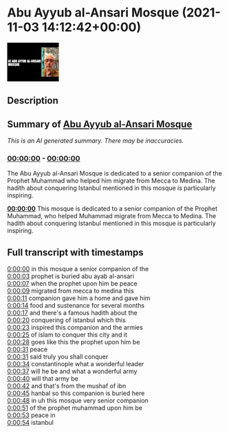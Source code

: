 # Abu Ayyub al-Ansari Mosque (2021-11-03 14:12:42+00:00)

![alt Abu Ayyub al-Ansari Mosque](AcR0xZBxnW0.jpg "Abu Ayyub al-Ansari Mosque")

## Description



## Summary of [Abu Ayyub al-Ansari Mosque](https://www.youtube.com/watch?v=AcR0xZBxnW0)


*This is an AI generated summary. There may be inaccuracies. [](/)*

### [00:00:00](https://www.youtube.com/watch?v=AcR0xZBxnW0&t=0) - [00:00:00](https://www.youtube.com/watch?v=AcR0xZBxnW0&t=0)

The Abu Ayyub al-Ansari Mosque is dedicated to a senior companion of the Prophet Muhammad who helped him migrate from Mecca to Medina. The hadith about conquering Istanbul mentioned in this mosque is particularly inspiring.

**[00:00:00](https://www.youtube.com/watch?v=AcR0xZBxnW0&t=0)** This mosque is dedicated to a senior companion of the Prophet Muhammad, who helped Muhammad migrate from Mecca to Medina. The hadith about conquering Istanbul mentioned in this mosque is particularly inspiring.

## Full transcript with timestamps

[0:00:00](https://youtu.be/AcR0xZBxnW0?t=0) in this mosque a senior companion of the  
[0:00:03](https://youtu.be/AcR0xZBxnW0?t=3) prophet is buried abu ayab al-ansari  
[0:00:07](https://youtu.be/AcR0xZBxnW0?t=7) when the prophet upon him be peace  
[0:00:09](https://youtu.be/AcR0xZBxnW0?t=9) migrated from mecca to medina this  
[0:00:11](https://youtu.be/AcR0xZBxnW0?t=11) companion gave him a home and gave him  
[0:00:14](https://youtu.be/AcR0xZBxnW0?t=14) food and sustenance for several months  
[0:00:17](https://youtu.be/AcR0xZBxnW0?t=17) and there's a famous hadith about the  
[0:00:20](https://youtu.be/AcR0xZBxnW0?t=20) conquering of istanbul which this  
[0:00:23](https://youtu.be/AcR0xZBxnW0?t=23) inspired this companion and the armies  
[0:00:25](https://youtu.be/AcR0xZBxnW0?t=25) of islam to conquer this city and it  
[0:00:28](https://youtu.be/AcR0xZBxnW0?t=28) goes like this the prophet upon him be  
[0:00:31](https://youtu.be/AcR0xZBxnW0?t=31) peace  
[0:00:31](https://youtu.be/AcR0xZBxnW0?t=31) said truly you shall conquer  
[0:00:34](https://youtu.be/AcR0xZBxnW0?t=34) constantinople what a wonderful leader  
[0:00:37](https://youtu.be/AcR0xZBxnW0?t=37) will he be and what a wonderful army  
[0:00:40](https://youtu.be/AcR0xZBxnW0?t=40) will that army be  
[0:00:42](https://youtu.be/AcR0xZBxnW0?t=42) and that's from the mushaf of ibn  
[0:00:45](https://youtu.be/AcR0xZBxnW0?t=45) hanbal so this companion is buried here  
[0:00:48](https://youtu.be/AcR0xZBxnW0?t=48) in uh this mosque very senior companion  
[0:00:51](https://youtu.be/AcR0xZBxnW0?t=51) of the prophet muhammad upon him be  
[0:00:53](https://youtu.be/AcR0xZBxnW0?t=53) peace in  
[0:00:54](https://youtu.be/AcR0xZBxnW0?t=54) istanbul  
